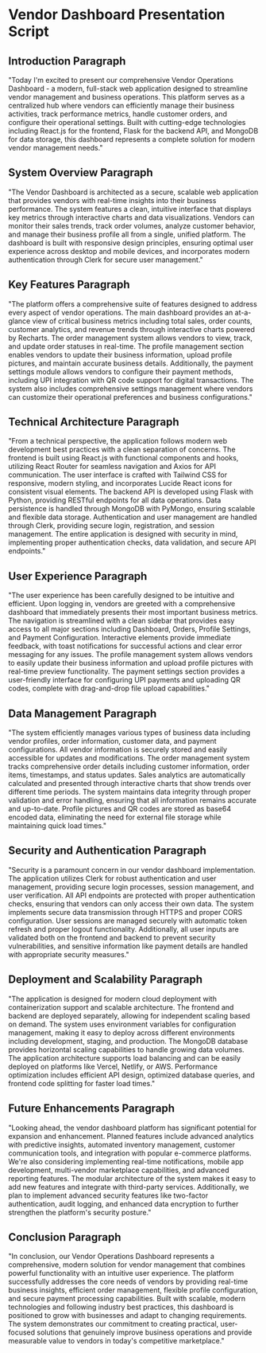 # Vendor Dashboard Presentation Script

## Introduction Paragraph

"Today I'm excited to present our comprehensive Vendor Operations Dashboard - a modern, full-stack web application designed to streamline vendor management and business operations. This platform serves as a centralized hub where vendors can efficiently manage their business activities, track performance metrics, handle customer orders, and configure their operational settings. Built with cutting-edge technologies including React.js for the frontend, Flask for the backend API, and MongoDB for data storage, this dashboard represents a complete solution for modern vendor management needs."

## System Overview Paragraph

"The Vendor Dashboard is architected as a secure, scalable web application that provides vendors with real-time insights into their business performance. The system features a clean, intuitive interface that displays key metrics through interactive charts and data visualizations. Vendors can monitor their sales trends, track order volumes, analyze customer behavior, and manage their business profile all from a single, unified platform. The dashboard is built with responsive design principles, ensuring optimal user experience across desktop and mobile devices, and incorporates modern authentication through Clerk for secure user management."

## Key Features Paragraph

"The platform offers a comprehensive suite of features designed to address every aspect of vendor operations. The main dashboard provides an at-a-glance view of critical business metrics including total sales, order counts, customer analytics, and revenue trends through interactive charts powered by Recharts. The order management system allows vendors to view, track, and update order statuses in real-time. The profile management section enables vendors to update their business information, upload profile pictures, and maintain accurate business details. Additionally, the payment settings module allows vendors to configure their payment methods, including UPI integration with QR code support for digital transactions. The system also includes comprehensive settings management where vendors can customize their operational preferences and business configurations."

## Technical Architecture Paragraph

"From a technical perspective, the application follows modern web development best practices with a clean separation of concerns. The frontend is built using React.js with functional components and hooks, utilizing React Router for seamless navigation and Axios for API communication. The user interface is crafted with Tailwind CSS for responsive, modern styling, and incorporates Lucide React icons for consistent visual elements. The backend API is developed using Flask with Python, providing RESTful endpoints for all data operations. Data persistence is handled through MongoDB with PyMongo, ensuring scalable and flexible data storage. Authentication and user management are handled through Clerk, providing secure login, registration, and session management. The entire application is designed with security in mind, implementing proper authentication checks, data validation, and secure API endpoints."

## User Experience Paragraph

"The user experience has been carefully designed to be intuitive and efficient. Upon logging in, vendors are greeted with a comprehensive dashboard that immediately presents their most important business metrics. The navigation is streamlined with a clean sidebar that provides easy access to all major sections including Dashboard, Orders, Profile Settings, and Payment Configuration. Interactive elements provide immediate feedback, with toast notifications for successful actions and clear error messaging for any issues. The profile management system allows vendors to easily update their business information and upload profile pictures with real-time preview functionality. The payment settings section provides a user-friendly interface for configuring UPI payments and uploading QR codes, complete with drag-and-drop file upload capabilities."

## Data Management Paragraph

"The system efficiently manages various types of business data including vendor profiles, order information, customer data, and payment configurations. All vendor information is securely stored and easily accessible for updates and modifications. The order management system tracks comprehensive order details including customer information, order items, timestamps, and status updates. Sales analytics are automatically calculated and presented through interactive charts that show trends over different time periods. The system maintains data integrity through proper validation and error handling, ensuring that all information remains accurate and up-to-date. Profile pictures and QR codes are stored as base64 encoded data, eliminating the need for external file storage while maintaining quick load times."

## Security and Authentication Paragraph

"Security is a paramount concern in our vendor dashboard implementation. The application utilizes Clerk for robust authentication and user management, providing secure login processes, session management, and user verification. All API endpoints are protected with proper authentication checks, ensuring that vendors can only access their own data. The system implements secure data transmission through HTTPS and proper CORS configuration. User sessions are managed securely with automatic token refresh and proper logout functionality. Additionally, all user inputs are validated both on the frontend and backend to prevent security vulnerabilities, and sensitive information like payment details are handled with appropriate security measures."

## Deployment and Scalability Paragraph

"The application is designed for modern cloud deployment with containerization support and scalable architecture. The frontend and backend are deployed separately, allowing for independent scaling based on demand. The system uses environment variables for configuration management, making it easy to deploy across different environments including development, staging, and production. The MongoDB database provides horizontal scaling capabilities to handle growing data volumes. The application architecture supports load balancing and can be easily deployed on platforms like Vercel, Netlify, or AWS. Performance optimization includes efficient API design, optimized database queries, and frontend code splitting for faster load times."

## Future Enhancements Paragraph

"Looking ahead, the vendor dashboard platform has significant potential for expansion and enhancement. Planned features include advanced analytics with predictive insights, automated inventory management, customer communication tools, and integration with popular e-commerce platforms. We're also considering implementing real-time notifications, mobile app development, multi-vendor marketplace capabilities, and advanced reporting features. The modular architecture of the system makes it easy to add new features and integrate with third-party services. Additionally, we plan to implement advanced security features like two-factor authentication, audit logging, and enhanced data encryption to further strengthen the platform's security posture."

## Conclusion Paragraph

"In conclusion, our Vendor Operations Dashboard represents a comprehensive, modern solution for vendor management that combines powerful functionality with an intuitive user experience. The platform successfully addresses the core needs of vendors by providing real-time business insights, efficient order management, flexible profile configuration, and secure payment processing capabilities. Built with scalable, modern technologies and following industry best practices, this dashboard is positioned to grow with businesses and adapt to changing requirements. The system demonstrates our commitment to creating practical, user-focused solutions that genuinely improve business operations and provide measurable value to vendors in today's competitive marketplace."
